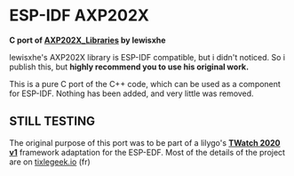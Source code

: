 # ESP-IDF AXP202X

**C port of [AXP202X_Libraries](https://github.com/lewisxhe/AXP202X_Library) by lewisxhe**

lewisxhe's AXP202X library is ESP-IDF compatible, but i didn't noticed. So i publish this, but **highly recommend you to use his original work.**

This is a pure C port of the C++ code, which can be used as a component for ESP-IDF. Nothing has been added, and very little was removed.

## STILL TESTING

The original purpose of this port was to be part of a lilygo's **[TWatch 2020 v1](http://www.lilygo.cn/prod_view.aspx?TypeId=50036&Id=1290&FId=t3:50036:3)** framework adaptation for the ESP-EDF. Most of the details of the project are on [tixlegeek.io](https://www.tixlegeek.io) (fr)

